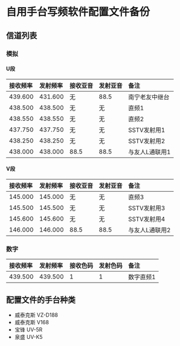 # 自用手台写频软件配置文件备份

## 信道列表

### 模拟

#### U段

| 接收频率 | 发射频率 | 接收亚音 | 发射亚音 | 备注 |
| :------ | :---- | :------ | :------ | :------ |
| 439.600 | 431.600 | 无 | 88.5 | 南宁老友中继台 |
| 438.500 | 438.500 | 无 | 无 | 直频1 |
| 438.550 | 438.550 | 无 | 无 | 直频2 |
| 437.750 | 437.750 | 无 | 无 | SSTV发射用1 |
| 438.250 | 438.250 | 无 | 无 | SSTV发射用2 |
| 438.000 | 438.000 | 88.5 | 88.5 | 与友人L通联用1 |

#### V段

| 接收频率 | 发射频率 | 接收亚音 | 发射亚音 | 备注 |
| :------ | :---- | :------ | :------ | :------ |
| 145.000 | 145.000 | 无 | 无 | 直频3 |
| 145.500 | 145.500 | 无 | 无 | SSTV发射用3 |
| 145.600 | 145.600 | 无 | 无 | SSTV发射用4 |
| 146.000 | 146.000 | 88.5 | 88.5 | 与友人L通联用2 |

### 数字

| 接收频率 | 发射频率 | 接收色码 | 发射色码 | 备注 |
| :------ | :---- | :------ | :------ | :------ |
| 439.500 | 439.500 | 1 | 1 | 数字直频1 |

## 配置文件的手台种类

- 威泰克斯 VZ-D188
- 威泰克斯 V168
- 宝锋 UV-5R
- 泉盛 UV-K5
